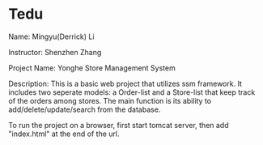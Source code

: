 # Tedu
Name: Mingyu(Derrick) Li

Instructor: Shenzhen Zhang

Project Name: Yonghe Store Management System

Description: 
This is a basic web project that utilizes ssm framework. It includes two seperate models: a Order-list and a Store-list that keep 
track of the orders among stores. The main function is its ability to add/delete/update/search from the database.

To run the project on a browser, first start tomcat server, then add "index.html" at the end of the url.
